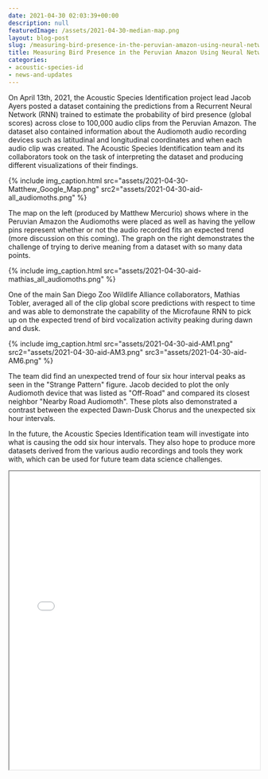 ```yaml
---
date: 2021-04-30 02:03:39+00:00
description: null
featuredImage: /assets/2021-04-30-median-map.png
layout: blog-post
slug: /measuring-bird-presence-in-the-peruvian-amazon-using-neural-network-predictions
title: Measuring Bird Presence in the Peruvian Amazon Using Neural Network Predictions
categories:
- acoustic-species-id
- news-and-updates
---
```

On April 13th, 2021, the Acoustic Species Identification project lead Jacob Ayers posted a dataset containing the predictions from a Recurrent Neural Network (RNN) trained to estimate the probability of bird presence (global scores) across close to 100,000 audio clips from the Peruvian Amazon. The dataset also contained information about the Audiomoth audio recording devices such as latitudinal and longitudinal coordinates and when each audio clip was created. The Acoustic Species Identification team and its collaborators took on the task of interpreting the dataset and producing different visualizations of their findings.

{% include
  img_caption.html
  src="assets/2021-04-30-Matthew_Google_Map.png"
  src2="assets/2021-04-30-aid-all_audiomoths.png"
%}

The map on the left (produced by Matthew Mercurio) shows where in the Peruvian Amazon the Audiomoths were placed as well as having the yellow pins represent whether or not the audio recorded fits an expected trend (more discussion on this coming). The graph on the right demonstrates the challenge of trying to derive meaning from a dataset with so many data points. 

{% include
  img_caption.html
  src="assets/2021-04-30-aid-mathias_all_audiomoths.png"
%}

One of the main San Diego Zoo Wildlife Alliance collaborators, Mathias Tobler, averaged all of the clip global score predictions with respect to time and was able to demonstrate the capability of the Microfaune RNN to pick up on the expected trend of bird vocalization activity peaking during dawn and dusk.

{%
    include
    img_caption.html
    src="assets/2021-04-30-aid-AM1.png"
    src2="assets/2021-04-30-aid-AM3.png"
    src3="assets/2021-04-30-aid-AM6.png"
%}

The team did find an unexpected trend of four six hour interval peaks as seen in the "Strange Pattern" figure. Jacob decided to plot the only Audiomoth device that was listed as "Off-Road" and compared its closest neighbor "Nearby Road Audiomoth". These plots also demonstrated a contrast between the expected Dawn-Dusk Chorus and the unexpected six hour intervals.

In the future, the Acoustic Species Identification team will investigate into what is causing the odd six hour intervals. They also hope to produce more datasets derived from the various audio recordings and tools they work with, which can be used for future team data science challenges.

<iframe src="{{'assets/aid-median_bubble.html' | absolute_url}}" title="Interactive Map" width="100%" height="600"></iframe>
